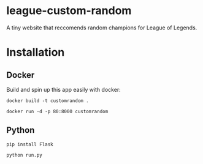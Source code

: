 # league-custom-random
A tiny website that reccomends random champions for League of Legends.

# Installation

## Docker
Build and spin up this app easily with docker:

`docker build -t customrandom .`

`docker run -d -p 80:8000 customrandom`

## Python

`pip install Flask`

`python run.py`
